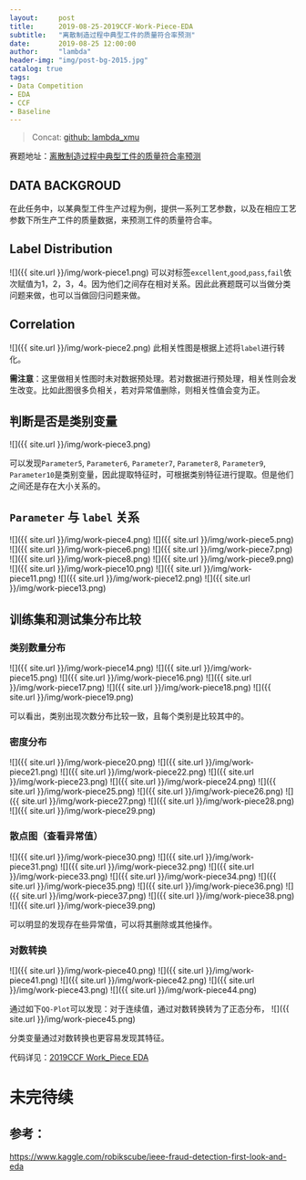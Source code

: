 ```yaml
---
layout:     post
title:      2019-08-25-2019CCF-Work-Piece-EDA
subtitle:   "离散制造过程中典型工件的质量符合率预测"
date:       2019-08-25 12:00:00
author:     "lambda"
header-img: "img/post-bg-2015.jpg"
catalog: true
tags:
- Data Competition
- EDA
- CCF
- Baseline
---
```


> Concat: [github: lambda_xmu](https://github.com/lambda-xmu)

赛题地址：[离散制造过程中典型工件的质量符合率预测](https://www.datafountain.cn/competitions/351)

## DATA BACKGROUD
在此任务中，以某典型工件生产过程为例，提供一系列工艺参数，以及在相应工艺参数下所生产工件的质量数据，来预测工件的质量符合率。

## Label Distribution
![]({{ site.url }}/img/work-piece1.png)
可以对标签`excellent`,`good`,`pass`,`fail`依次赋值为1，2，3，4。因为他们之间存在相对关系。因此此赛题既可以当做分类问题来做，也可以当做回归问题来做。

## Correlation
![]({{ site.url }}/img/work-piece2.png)
此相关性图是根据上述将`label`进行转化。

**需注意**：这里做相关性图时未对数据预处理。若对数据进行预处理，相关性则会发生改变。比如此图很多负相关，若对异常值删除，则相关性值会变为正。

## 判断是否是类别变量
![]({{ site.url }}/img/work-piece3.png)

可以发现`Parameter5`, `Parameter6`, `Parameter7`, `Parameter8`, `Parameter9`, `Parameter10`是类别变量，因此提取特征时，可根据类别特征进行提取。但是他们之间还是存在大小关系的。

## `Parameter` 与 `label` 关系
![]({{ site.url }}/img/work-piece4.png)
![]({{ site.url }}/img/work-piece5.png)
![]({{ site.url }}/img/work-piece6.png)
![]({{ site.url }}/img/work-piece7.png)
![]({{ site.url }}/img/work-piece8.png)
![]({{ site.url }}/img/work-piece9.png)
![]({{ site.url }}/img/work-piece10.png)
![]({{ site.url }}/img/work-piece11.png)
![]({{ site.url }}/img/work-piece12.png)
![]({{ site.url }}/img/work-piece13.png)

## 训练集和测试集分布比较
### 类别数量分布
![]({{ site.url }}/img/work-piece14.png)
![]({{ site.url }}/img/work-piece15.png)
![]({{ site.url }}/img/work-piece16.png)
![]({{ site.url }}/img/work-piece17.png)
![]({{ site.url }}/img/work-piece18.png)
![]({{ site.url }}/img/work-piece19.png)

可以看出，类别出现次数分布比较一致，且每个类别是比较其中的。

### 密度分布
![]({{ site.url }}/img/work-piece20.png)
![]({{ site.url }}/img/work-piece21.png)
![]({{ site.url }}/img/work-piece22.png)
![]({{ site.url }}/img/work-piece23.png)
![]({{ site.url }}/img/work-piece24.png)
![]({{ site.url }}/img/work-piece25.png)
![]({{ site.url }}/img/work-piece26.png)
![]({{ site.url }}/img/work-piece27.png)
![]({{ site.url }}/img/work-piece28.png)
![]({{ site.url }}/img/work-piece29.png)

### 散点图（查看异常值）
![]({{ site.url }}/img/work-piece30.png)
![]({{ site.url }}/img/work-piece31.png)
![]({{ site.url }}/img/work-piece32.png)
![]({{ site.url }}/img/work-piece33.png)
![]({{ site.url }}/img/work-piece34.png)
![]({{ site.url }}/img/work-piece35.png)
![]({{ site.url }}/img/work-piece36.png)
![]({{ site.url }}/img/work-piece37.png)
![]({{ site.url }}/img/work-piece38.png)
![]({{ site.url }}/img/work-piece39.png)

可以明显的发现存在些异常值，可以将其删除或其他操作。

### 对数转换
![]({{ site.url }}/img/work-piece40.png)
![]({{ site.url }}/img/work-piece41.png)
![]({{ site.url }}/img/work-piece42.png)
![]({{ site.url }}/img/work-piece43.png)
![]({{ site.url }}/img/work-piece44.png)

通过如下`QQ-Plot`可以发现：对于连续值，通过对数转换转为了正态分布，
![]({{ site.url }}/img/work-piece45.png)

分类变量通过对数转换也更容易发现其特征。

代码详见：[2019CCF Work_Piece EDA](https://github.com/lambda-xmu/2019CCF/blob/master/Work_Piece/2019CCF-work_piece-EDA.ipynb)

# 未完待续

## 参考：
https://www.kaggle.com/robikscube/ieee-fraud-detection-first-look-and-eda

